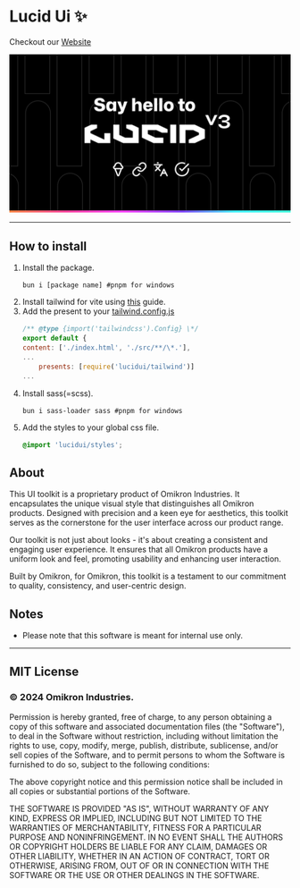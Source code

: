 # Lucid Ui ✨

Checkout our [Website](https://omikron.me)

![Lucid v3](./src/assets/thumbnails/LucidCover.png)

---

## How to install

1.  Install the package.
    ```shell
    bun i [package name] #pnpm for windows
    ```
1.  Install tailwind for vite using [this](https://tailwindcss.com/docs/guides/vite) guide.
1.  Add the present to your [tailwind.config.js]()
    ```javascript
    /** @type {import('tailwindcss').Config} \*/
    export default {
    content: ['./index.html', './src/**/\*.'],
    ...
        presents: [require('lucidui/tailwind')]
    ...
    ```
1.  Install sass(=scss).
    ```shell
    bun i sass-loader sass #pnpm for windows
    ```
1.  Add the styles to your global css file.
    ```css
    @import 'lucidui/styles';
    ```

## About

This UI toolkit is a proprietary product of Omikron Industries. It encapsulates the unique visual style that distinguishes all Omikron products. Designed with precision and a keen eye for aesthetics, this toolkit serves as the cornerstone for the user interface across our product range.

Our toolkit is not just about looks - it's about creating a consistent and engaging user experience. It ensures that all Omikron products have a uniform look and feel, promoting usability and enhancing user interaction.

Built by Omikron, for Omikron, this toolkit is a testament to our commitment to quality, consistency, and user-centric design.

## Notes

- Please note that this software is meant for internal use only.

---

## MIT License

### ©️ 2024 Omikron Industries.

Permission is hereby granted, free of charge, to any person obtaining a copy
of this software and associated documentation files (the "Software"), to deal
in the Software without restriction, including without limitation the rights
to use, copy, modify, merge, publish, distribute, sublicense, and/or sell
copies of the Software, and to permit persons to whom the Software is
furnished to do so, subject to the following conditions:

The above copyright notice and this permission notice shall be included in all
copies or substantial portions of the Software.

THE SOFTWARE IS PROVIDED "AS IS", WITHOUT WARRANTY OF ANY KIND, EXPRESS OR
IMPLIED, INCLUDING BUT NOT LIMITED TO THE WARRANTIES OF MERCHANTABILITY,
FITNESS FOR A PARTICULAR PURPOSE AND NONINFRINGEMENT. IN NO EVENT SHALL THE
AUTHORS OR COPYRIGHT HOLDERS BE LIABLE FOR ANY CLAIM, DAMAGES OR OTHER
LIABILITY, WHETHER IN AN ACTION OF CONTRACT, TORT OR OTHERWISE, ARISING FROM,
OUT OF OR IN CONNECTION WITH THE SOFTWARE OR THE USE OR OTHER DEALINGS IN THE
SOFTWARE.
